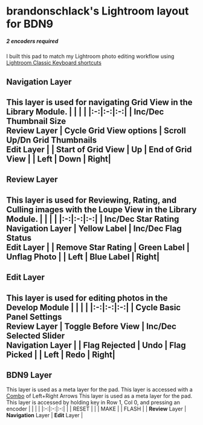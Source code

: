 # brandonschlack's Lightroom layout for BDN9
##### 2 encoders required
I built this pad to match my Lightroom photo editing workflow using
[Lightroom Classic Keyboard shortcuts](https://helpx.adobe.com/lightroom-classic/help/keyboard-shortcuts.html)


## Navigation Layer
This layer is used for navigating Grid View in the Library Module.
|   |   |   |
|:-:|:-:|:-:|
| Inc/Dec Thumbnail Size<br>**Review** Layer | Cycle Grid View options | Scroll Up/Dn Grid Thumbnails<br>**Edit** Layer  |
| Start of Grid View | Up | End of Grid View |
| Left | Down | Right|
---

## Review Layer
This layer is used for Reviewing, Rating, and Culling images with the Loupe View in the Library Module.
|   |   |   |
|:-:|:-:|:-:|
| Inc/Dec Star Rating<br>**Navigation** Layer | Yellow Label | Inc/Dec Flag Status<br>**Edit** Layer  |
| Remove Star Rating | Green Label | Unflag Photo |
| Left | Blue Label | Right|
---

## Edit Layer
This layer is used for editing photos in the Develop Module
|   |   |   |
|:-:|:-:|:-:|
| Cycle Basic Panel Settings<br>**Review** Layer | Toggle Before View | Inc/Dec Selected Slider<br>**Navigation** Layer  |
| Flag Rejected | Undo | Flag Picked |
| Left | Redo | Right|
---

## BDN9 Layer
This layer is used as a meta layer for the pad. This layer is accessed with a [Combo](https://docs.qmk.fm/#/feature_combo) of Left+Right Arrows
This layer is used as a meta layer for the pad. This layer is accessed by holding key in Row 1, Col 0, and pressing an encoder 
|   |   |   |
|:-:|:-:|:-:|
|  | RESET |  |
| MAKE |  | FLASH |
| **Review** Layer | **Navigation** Layer | **Edit** Layer |
